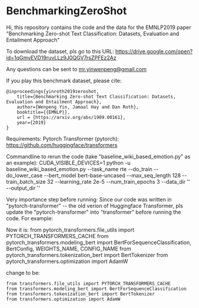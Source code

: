# BenchmarkingZeroShot

Hi, this repository contains the code and the data for the EMNLP2019 paper "Benchmarking Zero-shot Text Classification: Datasets, Evaluation and Entailment Approach"

To download the dataset, pls go to this URL: https://drive.google.com/open?id=1qGmyEVD19ruvLLz9J0QGV7rsZPFEz2Az

Any questions can be sent to mr.yinwenpeng@gmail.com

If you play this benchmark dataset, please cite:

    @inproceedings{yinroth2019zeroshot,
        title={Benchmarking Zero-shot Text Classification: Datasets, Evaluation and Entailment Approach},
        author={Wenpeng Yin, Jamaal Hay and Dan Roth},
        booktitle={{EMNLP}},
        url = {https://arxiv.org/abs/1909.00161},
        year={2019}
    }

Requirements:
Pytorch
Transformer (pytorch): https://github.com/huggingface/transformers

Commandline to rerun the code (take "baseline_wiki_based_emotion.py" as an example):
    CUDA_VISIBLE_DEVICES=1 python -u baseline_wiki_based_emotion.py --task_name rte --do_train --do_lower_case --bert_model bert-base-uncased --max_seq_length 128 --train_batch_size 32 --learning_rate 2e-5 --num_train_epochs 3 --data_dir '' --output_dir ''

Very importance step before running:
Since our code was written in "pytorch-transformer" -- the old verion of Huggingface Transformer, pls update the "pytorch-transformer" into "transformer" before running the code. For example:

Now it is:
    from pytorch_transformers.file_utils import PYTORCH_TRANSFORMERS_CACHE
    from pytorch_transformers.modeling_bert import BertForSequenceClassification, BertConfig, WEIGHTS_NAME, CONFIG_NAME
    from pytorch_transformers.tokenization_bert import BertTokenizer
    from pytorch_transformers.optimization import AdamW

change  to be:

    from transformers.file_utils import PYTORCH_TRANSFORMERS_CACHE
    from transformers.modeling_bert import BertForSequenceClassification
    from transformers.tokenization_bert import BertTokenizer
    from transformers.optimization import AdamW
